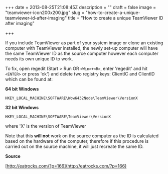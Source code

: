 +++
date = 2013-08-25T21:08:45Z
description = ""
draft = false
image = "teamviewer-icon200x200.jpg"
slug = "how-to-create-a-unique-teamviewer-id-after-imaging"
title = "How to create a unique TeamViewer ID after imaging"

+++

If you include TeamViewer as part of your system image or clone an existing computer with TeamViewer installed, the newly set-up computer will have the same TeamViewer ID as the source computer however each computer needs its own unique ID to work.

To fix, open regedit (Start > Run OR ```<Win>+<R>```, enter 'regedit' and hit ```<ENTER>``` or press 'ok') and delete two registry keys: ClientIC and ClientID which can be found at:

**64 bit Windows**

	HKEY_LOCAL_MACHINE\SOFTWARE\Wow6432Node\TeamViewer\VersionX

**32 bit Windows**

	HKEY_LOCAL_MACHINE\SOFTWARE\TeamViewer\VersionX

where 'X' is the version of TeamViewer

Note that this **will not** work on the source computer as the ID is calculated based on the hardware of the computer, therefore if this procedure is carried out on the source machine, it will just recreate the same ID.

**Source**

[http://eatrocks.com/?p=166](http://eatrocks.com/?p=166)



